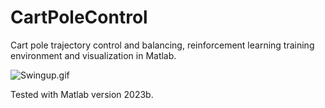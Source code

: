 # CartPoleControl
Cart pole trajectory control and balancing, reinforcement learning training environment and visualization in Matlab.

![Swingup.gif](.Misc/Swingup.gif)

Tested with Matlab version 2023b.
